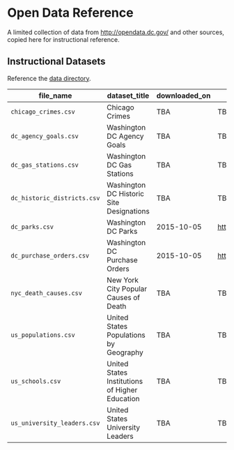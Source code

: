 # Open Data Reference

A limited collection of data from http://opendata.dc.gov/ and other sources,
 copied here for instructional reference.

## Instructional Datasets

Reference the [data directory](/data).

file_name | dataset_title | downloaded_on | source_url | original_file_name
--- | --- | --- | --- | ---
`chicago_crimes.csv` | Chicago Crimes | TBA | TBA | TBA
`dc_agency_goals.csv` | Washington DC Agency Goals | TBA | TBA | TBA
`dc_gas_stations.csv` | Washington DC Gas Stations | TBA | TBA | TBA
`dc_historic_districts.csv` | Washington DC Historic Site Designations | TBA | TBA | TBA
`dc_parks.csv` | Washington DC Parks | 2015-10-05 | http://opendata.dc.gov/datasets/287eaa2ecbff4d699762bbc6795ffdca_9 | `DC_Parks.csv`
`dc_purchase_orders.csv` | Washington DC Purchase Orders | 2015-10-05 | http://opendata.dc.gov/datasets/f61f962c2ce84f2caa1919d425c8061d_0| `pass_FY2015_Feb.csv`
`nyc_death_causes.csv` | New York City Popular Causes of Death | TBA | TBA | TBA
`us_populations.csv` | United States Populations by Geography | TBA | TBA | TBA
`us_schools.csv` | United States Institutions of Higher Education | TBA | TBA | TBA
`us_university_leaders.csv` | United States University Leaders | TBA | TBA | TBA

